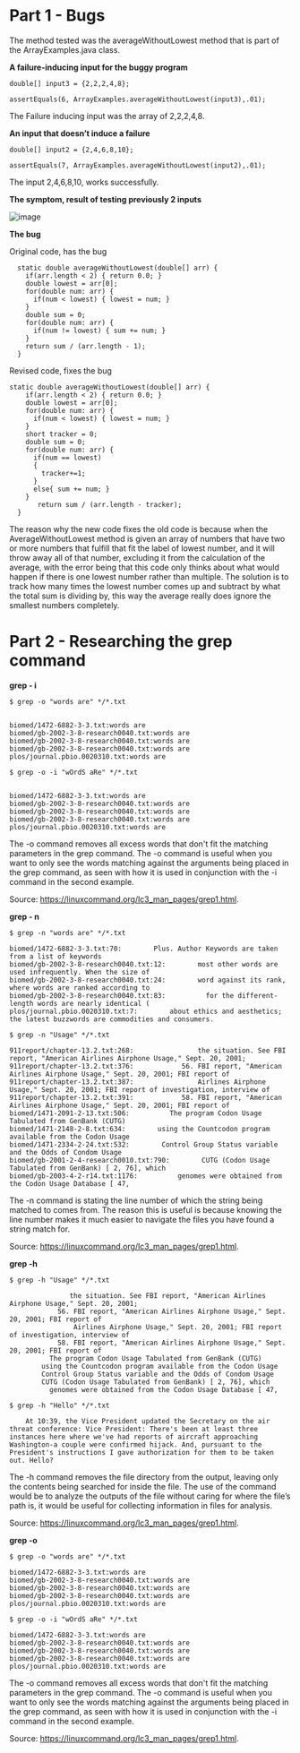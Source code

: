 # Part 1 - Bugs

The method tested was the averageWithoutLowest method that is part of the ArrayExamples.java class.

**A failure-inducing input for the buggy program**
```
double[] input3 = {2,2,2,4,8};

assertEquals(6, ArrayExamples.averageWithoutLowest(input3),.01);
```
The Failure inducing input was the array of 2,2,2,4,8.


**An input that doesn’t induce a failure**

```
double[] input2 = {2,4,6,8,10};

assertEquals(7, ArrayExamples.averageWithoutLowest(input2),.01);
```
The input 2,4,6,8,10, works successfully.


**The symptom, result of testing previously 2 inputs**

![image](https://github.com/HaRa909/cse15l-lab-reports/assets/146860413/c6886785-9ab4-4fd9-acb4-ecae36340740)

**The bug**

Original code, has the bug
```
  static double averageWithoutLowest(double[] arr) {
    if(arr.length < 2) { return 0.0; }
    double lowest = arr[0];
    for(double num: arr) {
      if(num < lowest) { lowest = num; }
    }
    double sum = 0;
    for(double num: arr) {
      if(num != lowest) { sum += num; }
    }
    return sum / (arr.length - 1);
  }
```

Revised code, fixes the bug

```
static double averageWithoutLowest(double[] arr) {
    if(arr.length < 2) { return 0.0; }
    double lowest = arr[0];
    for(double num: arr) {
      if(num < lowest) { lowest = num; }
    }
    short tracker = 0;
    double sum = 0;
    for(double num: arr) {
      if(num == lowest)
      {
        tracker+=1;
      }
      else{ sum += num; }
    }
       return sum / (arr.length - tracker);
  }
```

The reason why the new code fixes the old code is because when the AverageWithoutLowest method is given an array of numbers that have two or more numbers that fulfill that fit the label of lowest number, and it will throw away all of that number, excluding it from the calculation of the average, with the error being that this code only thinks about what would happen if there is one lowest number rather than multiple. The solution is to track how many times the lowest number comes up and subtract by what the total sum is dividing by, this way the average really does ignore the smallest numbers completely.




# Part 2 - Researching the grep command

**grep - i**
```
$ grep -o "words are" */*.txt


biomed/1472-6882-3-3.txt:words are
biomed/gb-2002-3-8-research0040.txt:words are
biomed/gb-2002-3-8-research0040.txt:words are
biomed/gb-2002-3-8-research0040.txt:words are
plos/journal.pbio.0020310.txt:words are
```
```
$ grep -o -i "wOrdS aRe" */*.txt


biomed/1472-6882-3-3.txt:words are
biomed/gb-2002-3-8-research0040.txt:words are
biomed/gb-2002-3-8-research0040.txt:words are
biomed/gb-2002-3-8-research0040.txt:words are
plos/journal.pbio.0020310.txt:words are
```



The -o command removes all excess words that don't fit the matching parameters in the grep command. The -o command is useful when you want to only see the words matching against the arguments being placed in the grep command, as seen with how it is used in conjunction with the -i command in the second example.


Source: https://linuxcommand.org/lc3_man_pages/grep1.html.


**grep - n**

```
$ grep -n "words are" */*.txt

biomed/1472-6882-3-3.txt:70:        Plus. Author Keywords are taken from a list of keywords
biomed/gb-2002-3-8-research0040.txt:12:        most other words are used infrequently. When the size of
biomed/gb-2002-3-8-research0040.txt:24:        word against its rank, where words are ranked according to
biomed/gb-2002-3-8-research0040.txt:83:          for the different-length words are nearly identical (
plos/journal.pbio.0020310.txt:7:        about ethics and aesthetics; the latest buzzwords are commodities and consumers.
```
```
$ grep -n "Usage" */*.txt

911report/chapter-13.2.txt:268:                the situation. See FBI report, "American Airlines Airphone Usage," Sept. 20, 2001;
911report/chapter-13.2.txt:376:            56. FBI report, "American Airlines Airphone Usage," Sept. 20, 2001; FBI report of
911report/chapter-13.2.txt:387:                Airlines Airphone Usage," Sept. 20, 2001; FBI report of investigation, interview of
911report/chapter-13.2.txt:391:            58. FBI report, "American Airlines Airphone Usage," Sept. 20, 2001; FBI report of
biomed/1471-2091-2-13.txt:506:          The program Codon Usage Tabulated from GenBank (CUTG)
biomed/1471-2148-2-8.txt:634:        using the Countcodon program available from the Codon Usage
biomed/1471-2334-2-24.txt:532:        Control Group Status variable and the Odds of Condom Usage
biomed/gb-2001-2-4-research0010.txt:790:        CUTG (Codon Usage Tabulated from GenBank) [ 2, 76], which
biomed/gb-2003-4-2-r14.txt:1176:          genomes were obtained from the Codon Usage Database [ 47,
```

The -n command is stating the line number of which the string being matched to comes from. The reason this is useful is because knowing the line number makes it much easier to navigate the files you have found a string match for.

Source: https://linuxcommand.org/lc3_man_pages/grep1.html.


**grep -h**
```
$ grep -h "Usage" */*.txt

               the situation. See FBI report, "American Airlines Airphone Usage," Sept. 20, 2001;
            56. FBI report, "American Airlines Airphone Usage," Sept. 20, 2001; FBI report of
                Airlines Airphone Usage," Sept. 20, 2001; FBI report of investigation, interview of
            58. FBI report, "American Airlines Airphone Usage," Sept. 20, 2001; FBI report of
          The program Codon Usage Tabulated from GenBank (CUTG)
        using the Countcodon program available from the Codon Usage
        Control Group Status variable and the Odds of Condom Usage
        CUTG (Codon Usage Tabulated from GenBank) [ 2, 76], which
          genomes were obtained from the Codon Usage Database [ 47,
```

```
$ grep -h "Hello" */*.txt

    At 10:39, the Vice President updated the Secretary on the air threat conference: Vice President: There's been at least three instances here where we've had reports of aircraft approaching Washington-a couple were confirmed hijack. And, pursuant to the President's instructions I gave authorization for them to be taken out. Hello?
```

The -h command removes the file directory from the output, leaving only the contents being searched for inside the file. The use of the command would be to analyze the outputs of the file without caring for where the file’s path is, it would be useful for collecting information in files for analysis.

Source: https://linuxcommand.org/lc3_man_pages/grep1.html.


**grep -o**

```
$ grep -o "words are" */*.txt

biomed/1472-6882-3-3.txt:words are
biomed/gb-2002-3-8-research0040.txt:words are
biomed/gb-2002-3-8-research0040.txt:words are
biomed/gb-2002-3-8-research0040.txt:words are
plos/journal.pbio.0020310.txt:words are
```
```
$ grep -o -i "wOrdS aRe" */*.txt

biomed/1472-6882-3-3.txt:words are
biomed/gb-2002-3-8-research0040.txt:words are
biomed/gb-2002-3-8-research0040.txt:words are
biomed/gb-2002-3-8-research0040.txt:words are
plos/journal.pbio.0020310.txt:words are
```

The -o command removes all excess words that don't fit the matching parameters in the grep command. The -o command is useful when you want to only see the words matching against the arguments being placed in the grep command, as seen with how it is used in conjunction with the -i command in the second example.


Source: https://linuxcommand.org/lc3_man_pages/grep1.html.


